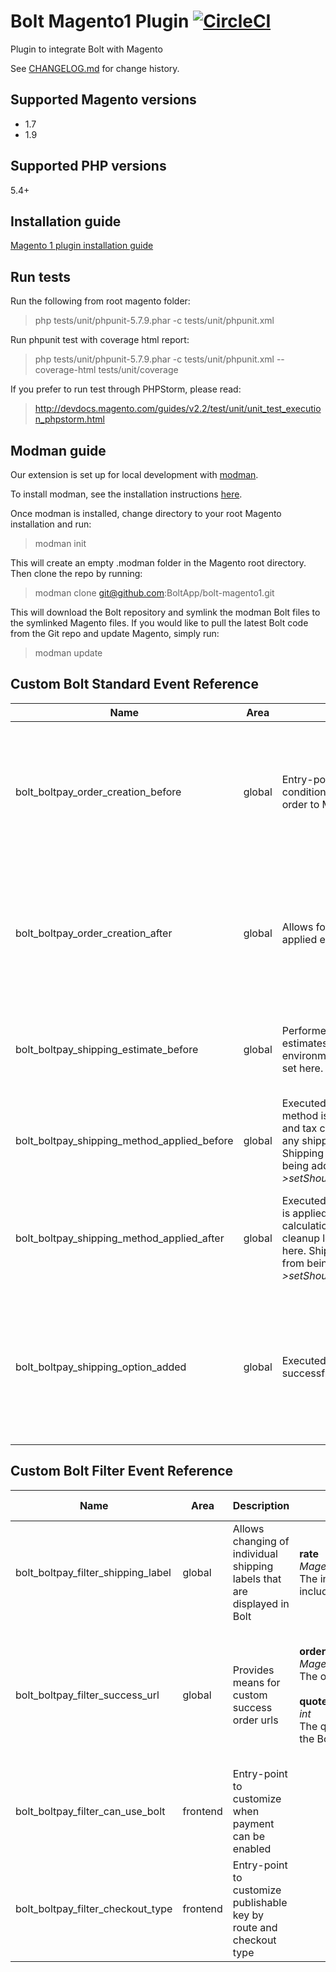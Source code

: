 # Bolt Magento1 Plugin [![CircleCI](https://circleci.com/gh/BoltApp/bolt-magento1.svg?style=shield)](https://circleci.com/gh/BoltApp/bolt-magento1)

Plugin to integrate Bolt with Magento

See [CHANGELOG.md](./CHANGELOG.md) for change history.

## Supported Magento versions
+ 1.7
+ 1.9

## Supported PHP versions
5.4+

## Installation guide
[Magento 1 plugin installation guide](https://docs.bolt.com/docs/magento-integration-guide)

## Run tests

Run the following from root magento folder:

> php tests/unit/phpunit-5.7.9.phar -c tests/unit/phpunit.xml

Run phpunit test with coverage html report:

> php tests/unit/phpunit-5.7.9.phar -c tests/unit/phpunit.xml --coverage-html tests/unit/coverage

If you prefer to run test through PHPStorm, please read:

> http://devdocs.magento.com/guides/v2.2/test/unit/unit_test_execution_phpstorm.html 

## Modman guide
Our extension is set up for local development with [modman](https://github.com/colinmollenhour/modman).

To install modman, see the installation instructions [here](https://github.com/colinmollenhour/modman#installation).

Once modman is installed, change directory to your root Magento installation and run:
> modman init 

This will create an empty .modman folder in the Magento root directory. Then clone the repo by running:
> modman clone git@github.com:BoltApp/bolt-magento1.git

This will download the Bolt repository and symlink the modman Bolt files to the symlinked Magento files.
If you would like to pull the latest Bolt code from the Git repo and update Magento, simply run:
> modman update

## Custom Bolt Standard Event Reference

| Name | Area | Description | Parameters |
| --- | --- | --- | --- |
| bolt_boltpay_order_creation_before | global | Entry-point for applying any pre-conditions prior to the conversion of a Bolt order to Magento order | **immutableQuote**<br>_Mage_Sales_Model_Quote_<br>the Magento cart copy of the Bolt order<br><br>**parentQuote**<br>_Mage_Sales_Model_Quote_<br>the original Magento cart session<br><br>**transaction**<br>_object_<br>Bolt payload | 
| bolt_boltpay_order_creation_after | global | Allows for post order creation actions to be applied exclusively to Bolt orders | **order**<br>_Mage_Sales_Model_Order_<br>the converted and saved Magento order<br><br>**quote**<br>_Mage_Sales_Model_Quote_<br>the immutable quote<br><br>**transaction**<br>_object_<br>Bolt payload |
| bolt_boltpay_shipping_estimate_before | global | Performed before all shipping and tax estimates are calculated.  Custom environment state initialization logic can be set here. | **quote**<br>_Mage_Sales_Model_Quote_<br>the immutable quote<br><br>**transaction**<br>_object_<br>Bolt payload |
| bolt_boltpay_shipping_method_applied_before | global | Executed prior to a specific shipping method is applied to quote for shipping and tax calculation.  This is used for setting any shipping method specific conditions. Shipping method can be prevented from being added to Bolt by setting _quote->setShouldSkipThisShippingMethod(true)_.|  **quote**<br>_Mage_Sales_Model_Quote_<br>the immutable quote<br><br>**shippingMethodCode**<br>_string_ Shipping rate code composed of {carrier}_{method}|
| bolt_boltpay_shipping_method_applied_after | global | Executed after a specific shipping method is applied to quote for shipping and tax calculation.  Shipping method specific cleanup logic is typically performed from here. Shipping method can be prevented from being added to Bolt by setting _quote->setShouldSkipThisShippingMethod(true)_. |  **quote**<br>_Mage_Sales_Model_Quote_<br>the immutable quote<br><br>**shippingMethodCode**<br>_string_<br>Shipping rate code composed of {carrier}_{method}|
| bolt_boltpay_shipping_option_added | global | Executed after a shipping option is successfully added to what is sent to Bolt |  **quote**<br>_Mage_Sales_Model_Quote_<br>the immutable quote<br><br>**rate**<br>_Mage_Sales_Model_Quote_Address_Rate_<br>rate object of the option that was added<br><br>**option**<br>_array_<br>the actual data that is sent to Bolt for this option|

## Custom Bolt Filter Event Reference

| Name | Area | Description | Parameters | Filtered Value | 
| --- | --- | --- | --- | --- |
| bolt_boltpay_filter_shipping_label | global | Allows changing of individual shipping labels that are displayed in Bolt | **rate**<br>_Mage_Sales_Model_Quote_Address_Rate_<br>The information for this calculated rate, including method, carrier, and price | **string**<br>The label to be displayed in the Bolt order |
| bolt_boltpay_filter_success_url | global | Provides means for custom success order urls | **order**<br>_Mage_Sales_Model_Order_<br>The order to be authorized<br><br>**quoteId**<br>_int_<br>The quote id of the order which maps to the Bolt order reference | **string**<br>The url that the BoltCheckout modal will forward the customer to on successful order authorization |
| bolt_boltpay_filter_can_use_bolt | frontend | Entry-point to customize when payment can be enabled | |
| bolt_boltpay_filter_checkout_type | frontend | Entry-point to customize publishable key by route and checkout type | |


